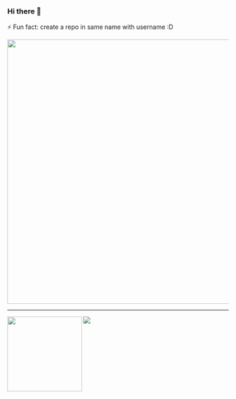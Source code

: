 ### Hi there 👋

⚡ Fun fact: create a repo in same name with username :D

<p align="middle">
  <img width="600" src="https://github-profile-trophy.vercel.app/?username=phuccoder&rank=SS,S,AAA,AA,A,B,C&row=1&column=5"/>
</p>

---

<div>
  <img height="170" align="left" src="https://github-readme-stats.vercel.app/api?username=phuccoder&count_private=true&include_all_commits=true" />
  <img src="https://github-readme-stats.vercel.app/api/top-langs/?username=phuccoder&layout=compact" />
</div>
